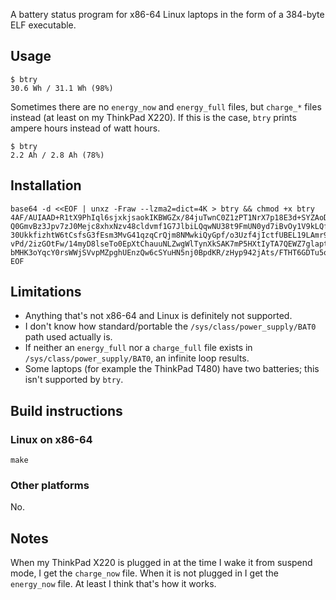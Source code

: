 A battery status program for x86-64 Linux laptops in the form of a 384-byte ELF
executable.

## Usage

    $ btry
    30.6 Wh / 31.1 Wh (98%)

Sometimes there are no `energy_now` and `energy_full` files, but `charge_*` files instead
(at least on my ThinkPad X220).  If this is the case, `btry` prints ampere hours instead
of watt hours.

    $ btry
    2.2 Ah / 2.8 Ah (78%)

## Installation

```
base64 -d <<EOF | unxz -Fraw --lzma2=dict=4K > btry && chmod +x btry
4AF/AUIAAD+R1tX9PhIql6sjxkjsaokIKBWGZx/84juTwnC0Z1zPT1NrX7p18E3d+SYZAoDxhoI6EZaJVYtZPl3R
Q0GmvBz3Jpv7zJ0Mejc8xhxNzv48cldvmf1G7JlbiLQqwNU38t9FmUN0yd7iBvOy1V9kLQfYAQnRBknAjvvoYTTG
30UkkfizhtW6tCsfsG3fEsm3MvG41qzqCrQjm8NMwkiQyGpf/o3Uzf4jIctfUBEL19LAmr9t0cVJTrUCVYy0GW9c
vPd/2izGOtFw/14myD8lseTo0EpXtChauuNLZwgWlTynXkSAK7mP5HXtIyTA7QEWZ7glaptCYfF5ZE38eR+BYZ4B
bMHK3oYqcY0rsWWjSVvpMZpghUEnzQw6cSYuHN5nj0BpdKR/zHyp942jAts/FTHT6GDTu5o15fn8PQP76YOG9UQA
EOF
```

## Limitations

*   Anything that's not x86-64 and Linux is definitely not supported.
*   I don't know how standard/portable the `/sys/class/power_supply/BAT0` path used
    actually is.
*   If neither an `energy_full` nor a `charge_full` file exists in
    `/sys/class/power_supply/BAT0`, an infinite loop results.
*   Some laptops (for example the ThinkPad T480) have two batteries; this isn't supported
    by `btry`.

## Build instructions

### Linux on x86-64

    make

### Other platforms

No.

## Notes

When my ThinkPad X220 is plugged in at the time I wake it from suspend mode, I get the
`charge_now` file.  When it is not plugged in I get the `energy_now` file.  At least I
think that's how it works.
